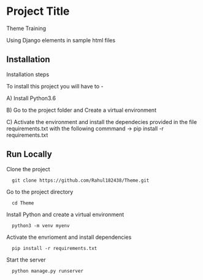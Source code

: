 # Project Title

Theme Training

Using Django elements in sample html files

## Installation

Installation steps

To install this project you will have to -

A) Install Python3.6

B) Go to the project folder and Create a virtual environment

C) Activate the environment and install the dependecies provided in the file requirements.txt with the following commmand -> 
    pip install -r requirements.txt


## Run Locally

Clone the project

```
  git clone https://github.com/Rahul182438/Theme.git
```

Go to the project directory

```
  cd Theme
```


Install Python and create a virtual environment

```
  python3 -m venv myenv
```

Activate the envrioment and install dependencies

```
  pip install -r requirements.txt
```

Start the server

```
  python manage.py runserver
```

  